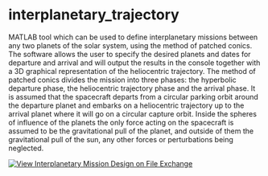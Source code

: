 # interplanetary_trajectory

MATLAB tool which can be used to define interplanetary missions between any two planets of the solar system, using the method of patched conics. The software allows the user to specify the desired planets and dates for departure and arrival and will output the results in the console together with a 3D graphical representation of the heliocentric trajectory.
The method of patched conics divides the mission into three phases: the hyperbolic departure phase, the heliocentric trajectory phase and the arrival phase. It is assumed that the spacecraft departs from a circular parking orbit around the departure planet and embarks on a heliocentric trajectory up to the arrival planet where it will go on a circular capture orbit. Inside the spheres of influence of the planets the only force acting on the spacecraft is assumed to be the gravitational pull of the planet, and outside of them the gravitational pull of the sun, any other forces or perturbations being neglected.


[![View Interplanetary Mission Design on File Exchange](https://www.mathworks.com/matlabcentral/images/matlab-file-exchange.svg)](https://ch.mathworks.com/matlabcentral/fileexchange/66192-interplanetary-mission-design)
